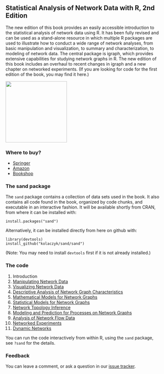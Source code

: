## Statistical Analysis of Network Data with R, 2nd Edition

The new edition of this book provides an easily accessible introduction to the statistical analysis of network data using R. It has been fully revised and can be used as a stand-alone resource in which multiple R packages are used to illustrate how to conduct a wide range of network analyses, from basic manipulation and visualization, to summary and characterization, to modeling of network data. The central package is igraph, which provides extensive capabilities for studying network graphs in R. The new edition of this book includes an overhaul to recent changes in igraph and a new chapter on networked experiments.  (If you are looking for code for the first edition of the book, you may find it here.)

[<img src="https://images.springer.com/sgw/books/medium/978-3-030-44128-9.jpg" alt="" width="200px">](http://www.amazon.com/Statistical-Analysis-Network-Data-Use/dp/1493909827/)

### Where to buy?

* [Springer](https://www.springer.com/gp/book/9783030441289)
* [Amazon](https://www.amazon.com/Statistical-Analysis-Network-Data-Use/dp/3030441288/ref=sr_1_3?dchild=1&keywords=Statistical+Analysis+of+Network+Data+with+R&qid=1592934546&sr=8-3)
* [Bookshop](https://bookshop.org/books/statistical-analysis-of-network-data-with-r-9783030441289/9783030441289)

### The sand package

The `sand` package contains a collection of data sets used in the book.  It also contains all code found in the book, organized by code chunks, and executable in an interactive fashion.  It will be available shortly from CRAN, from where it can be installed with:

```
install.packages("sand")
```
Alternatively, it can be installed directly from here on github with:
```
library(devtools)
install_github("kolaczyk/sand/sand")
```
(Note:  You may need to install `devtools` first if it is not already installed.)

### The code

1. Introduction
2. [Manipulating Network Data](sand/inst/code/chapter2.R)
3. [Visualizing Network Data](sand/inst/code/chapter3.R)
4. [Descriptive Analysis of Network Graph Characteristics](sand/inst/code/chapter4.R)
5. [Mathematical Models for Network Graphs](sand/inst/code/chapter5.R)
6. [Statistical Models for Network Graphs](sand/inst/code/chapter6.R)
7. [Network Topology Inference](sand/inst/code/chapter7.R)
8. [Modeling and Prediction for Processes on Network Graphs](sand/inst/code/chapter8.R)
9. [Analysis of Network Flow Data](sand/inst/code/chapter9.R)
10. [Networked Experiments](sand/inst/code/chapter10.R)
11. [Dynamic Networks](sand/inst/code/chapter11.R)

You can run the code interactively from within R, using the `sand` package,
see `?sand` for the details.

### Feedback

You can leave a comment, or ask a question in our
[issue tracker](https://github.com/kolaczyk/sand/issues).

